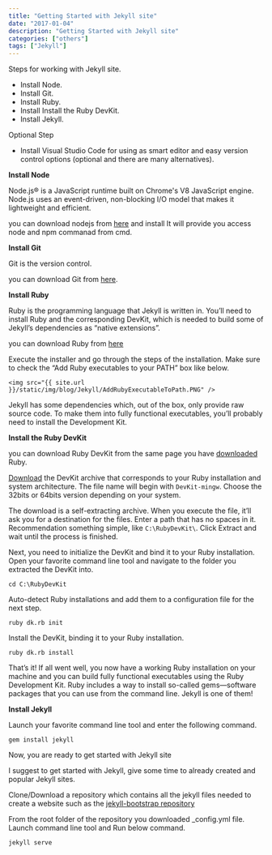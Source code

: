 ```yaml
---
title: "Getting Started with Jekyll site"
date: "2017-01-04"
description: "Getting Started with Jekyll site"
categories: ["others"]
tags: ["Jekyll"]
---
```



Steps for working with Jekyll site.

- Install Node.
- Install Git.
- Install Ruby.
- Install Install the Ruby DevKit.
- Install Jekyll.

Optional Step

- Install Visual Studio Code for using as smart editor and easy version control options  (optional and there are many alternatives).

**Install Node**

Node.js® is a JavaScript runtime built on Chrome's V8 JavaScript engine. Node.js uses an event-driven, non-blocking I/O model that makes it lightweight and efficient.

you can download nodejs from [here](https://nodejs.org/en/download/) and install It will provide you access node and npm commanad from cmd.

**Install Git**

Git is the version control.

you can download Git from [here](https://git-scm.com/downloads).

**Install Ruby**

Ruby is the programming language that Jekyll is written in. You’ll need to install Ruby and the corresponding DevKit, which is needed to build some of Jekyll’s dependencies as “native extensions”.

you can download Ruby from [here](http://rubyinstaller.org/downloads/)

Execute the installer and go through the steps of the installation. Make sure to check the “Add Ruby executables to your PATH” box like below.

`<img src="{{ site.url }}/static/img/blog/Jekyll/AddRubyExecutableToPath.PNG" />`

Jekyll has some dependencies which, out of the box, only provide raw source code. To make them into fully functional executables, you’ll probably need to install the Development Kit.

**Install the Ruby DevKit**

you can download Ruby DevKit from the same page you have [downloaded](http://rubyinstaller.org/downloads/) Ruby.

[Download](http://rubyinstaller.org/downloads/) the DevKit archive that corresponds to your Ruby installation and system architecture. The file name will begin with `DevKit-mingw`. Choose the 32bits or 64bits version depending on your system.

The download is a self-extracting archive. When you execute the file, it’ll ask you for a destination for the files. Enter a path that has no spaces in it. Recommendation something simple, like `C:\RubyDevKit\`. Click Extract and wait until the process is finished.

Next, you need to initialize the DevKit and bind it to your Ruby installation. Open your favorite command line tool and navigate to the folder you extracted the DevKit into.

```
cd C:\RubyDevKit
```

Auto-detect Ruby installations and add them to a configuration file for the next step.

```
ruby dk.rb init
```

Install the DevKit, binding it to your Ruby installation.

```
ruby dk.rb install
```

That’s it! If all went well, you now have a working Ruby installation on your machine and you can build fully functional executables using the Ruby Development Kit. Ruby includes a way to install so-called gems—software packages that you can use from the command line. Jekyll is one of them!

**Install Jekyll**

Launch your favorite command line tool and enter the following command.

```
gem install jekyll
```

Now, you are ready to get started with Jekyll site

I suggest to get started with Jekyll, give some time to already created and popular Jekyll sites.

Clone/Download a repository which contains all the jekyll files needed to create a website such as the [jekyll-bootstrap repository](https://github.com/plusjade/jekyll-bootstrap)

From the root folder of the repository you downloaded _config.yml file. Launch command line tool and Run below command.

```
jekyll serve
```
